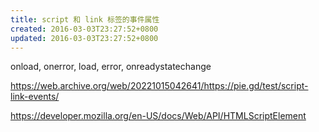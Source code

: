 ```yaml
---
title: script 和 link 标签的事件属性
created: 2016-03-03T23:27:52+0800
updated: 2016-03-03T23:27:52+0800
---
```



onload, onerror, load, error, onreadystatechange

https://web.archive.org/web/20221015042641/https://pie.gd/test/script-link-events/

https://developer.mozilla.org/en-US/docs/Web/API/HTMLScriptElement
